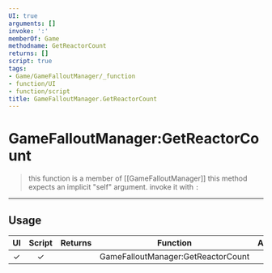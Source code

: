 ```yaml
---
UI: true
arguments: []
invoke: ':'
memberOf: Game
methodname: GetReactorCount
returns: []
script: true
tags:
- Game/GameFalloutManager/_function
- function/UI
- function/script
title: GameFalloutManager.GetReactorCount
---
```

# GameFalloutManager:GetReactorCount
> this function is a member of [[GameFalloutManager]]
> this method expects an implicit "self" argument. invoke it with `:`
-----
## Usage
|  UI | Script | Returns | Function | Arguments |
|:---:|:------:|-------:|:--------:|:---------|
|✓|✓||GameFalloutManager:GetReactorCount||
